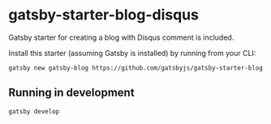 # gatsby-starter-blog-disqus
Gatsby starter for creating a blog with Disqus comment is included.

Install this starter (assuming Gatsby is installed) by running from your CLI:

`gatsby new gatsby-blog https://github.com/gatsbyjs/gatsby-starter-blog`

## Running in development
`gatsby develop`
